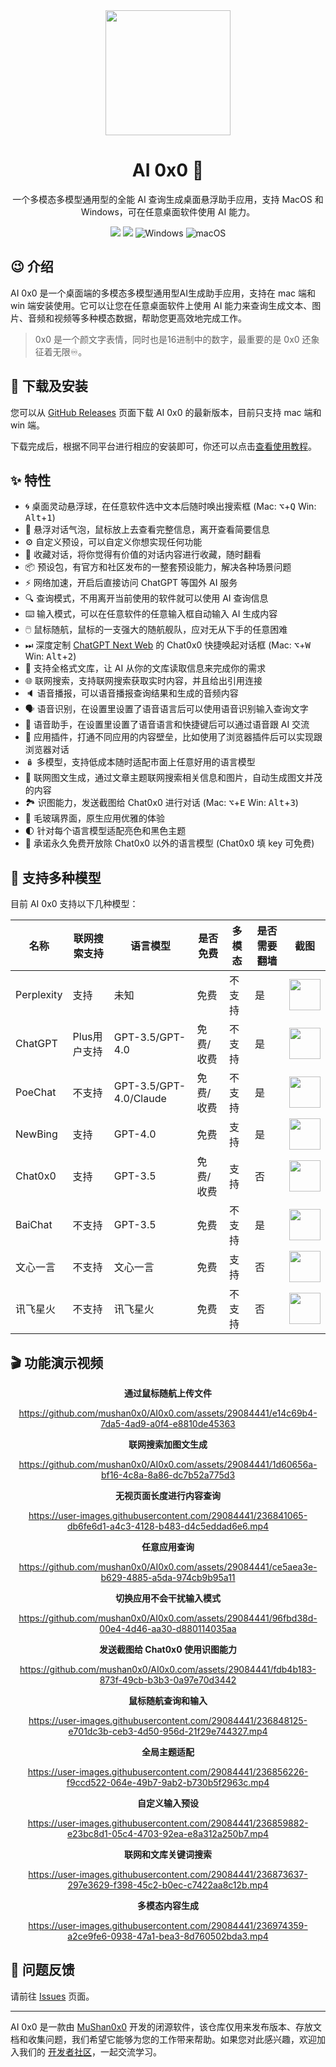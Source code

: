 
<div align="center">
  <img width="200" src="https://ai0x0-track.oss-cn-beijing.aliyuncs.com/medias/logo.png?site">
  <h1>AI 0x0 🤖️</h1>
  <p>一个多模态多模型通用型的全能 AI 查询生成桌面悬浮助手应用，支持 MacOS 和 Windows，可在任意桌面软件使用 AI 能力。</p>
  <p>
    <a href="https://github.com/mushan0x0/AI0x0.com/releases"><img src="https://img.shields.io/github/v/release/mushan0x0/AI0x0.com"></a>
    <a href="https://github.com/mushan0x0/AI0x0.com"><img src="https://img.shields.io/github/downloads/mushan0x0/AI0x0.com/total"></a>
    <img alt="Windows" src="https://img.shields.io/badge/OS-Windows-informational?style=flat&amp;logo=windows&amp;logoColor=white&amp;color=2bbc8a"/>
    <img alt="macOS" src="https://img.shields.io/badge/OS-MacOS-informational?style=flat&amp;logo=apple&amp;logoColor=white&amp;color=2bbc8a"/>
  </p>
</div>

## 😉 介绍

AI 0x0 是一个桌面端的多模态多模型通用型AI生成助手应用，支持在 mac 端和 win 端安装使用。它可以让您在任意桌面软件上使用 AI 能力来查询生成文本、图片、音频和视频等多种模态数据，帮助您更高效地完成工作。

> 0x0 是一个颜文字表情，同时也是16进制中的数字，最重要的是 0x0 还象征着无限♾️️。

## 🚛 下载及安装

您可以从 [GitHub Releases](https://github.com/mushan0x0/AI0x0.com/releases) 页面下载 AI 0x0 的最新版本，目前只支持 mac 端和 win 端。

下载完成后，根据不同平台进行相应的安装即可，你还可以点击[查看使用教程](https://github.com/mushan0x0/AI0x0.com/wiki)。

## ✨ 特性

- 🌀 桌面灵动悬浮球，在任意软件选中文本后随时唤出搜索框 (Mac: <kbd>⌥</kbd>+<kbd>Q</kbd> Win: <kbd>Alt</kbd>+<kbd>1</kbd>)
- 💬 悬浮对话气泡，鼠标放上去查看完整信息，离开查看简要信息
- ⚙️ 自定义预设，可以自定义你想实现任何功能
- 📁 收藏对话，将你觉得有价值的对话内容进行收藏，随时翻看
- 📦 预设包，有官方和社区发布的一整套预设能力，解决各种场景问题
- ⚡️ 网络加速，开启后直接访问 ChatGPT 等国外 AI 服务
- 🔍 查询模式，不用离开当前使用的软件就可以使用 AI 查询信息
- ⌨️ 输入模式，可以在任意软件的任意输入框自动输入 AI 生成内容
- 🖱️ 鼠标随航，鼠标的一支强大的随航舰队，应对无从下手的任意困难
- ⏭ 深度定制 [ChatGPT Next Web](https://github.com/Yidadaa/ChatGPT-Next-Web) 的 Chat0x0 快捷唤起对话框 (Mac: <kbd>⌥</kbd>+<kbd>W</kbd> Win: <kbd>Alt</kbd>+<kbd>2</kbd>)
- 📖 支持全格式文库，让 AI 从你的文库读取信息来完成你的需求
- 🌐 联网搜索，支持联网搜索获取实时内容，并且给出引用连接
- 🔈 语音播报，可以语音播报查询结果和生成的音频内容
- 🗣️ 语音识别，在设置里设置了语音语言后可以使用语音识别输入查询文字
- 🤖️ 语音助手，在设置里设置了语音语言和快捷键后可以通过语音跟 AI 交流
- 🧩 应用插件，打通不同应用的内容壁垒，比如使用了浏览器插件后可以实现跟浏览器对话
- 🪆 多模型，支持低成本随时适配市面上任意好用的语言模型
- 📰 联网图文生成，通过文章主题联网搜索相关信息和图片，自动生成图文并茂的内容
- 🏞️ 识图能力，发送截图给 Chat0x0 进行对话 (Mac: <kbd>⌥</kbd>+<kbd>E</kbd> Win: <kbd>Alt</kbd>+<kbd>3</kbd>)
- 🌈 毛玻璃界面，原生应用优雅的体验
- 🌓 针对每个语言模型适配亮色和黑色主题
- 🥳 承诺永久免费开放除 Chat0x0 以外的语言模型 (Chat0x0 填 key 可免费)


## 💪 支持多种模型

目前 AI 0x0 支持以下几种模型：

| 名称 | 联网搜索支持 | 语言模型 | 是否免费 | 多模态 | 是否需要翻墙 | 截图 |
| --- | --- | --- | --- | --- | --- | --- |
| Perplexity | 支持 | 未知 | 免费 | 不支持 | 是 | <img width="50" src="https://github.com/mushan0x0/AI0x0.com/assets/29084441/933f5221-f842-4b2b-955c-d1e6d78f6c8b"> |
| ChatGPT | Plus用户支持 | GPT-3.5/GPT-4.0 | 免费/收费 | 不支持 | 是 | <img width="50" src="https://github.com/mushan0x0/AI0x0.com/assets/29084441/417a0793-6599-4b60-9e1a-9cb4a235017b"> |
| PoeChat | 不支持 | GPT-3.5/GPT-4.0/Claude | 免费/收费 | 不支持 | 是 | <img width="50" src="https://github.com/mushan0x0/AI0x0.com/assets/29084441/63eba3b1-cd8e-4e65-b754-e60fb70e95d1"> |
| NewBing | 支持 | GPT-4.0 | 免费 | 支持 | 是 | <img width="50" src="https://github.com/mushan0x0/AI0x0.com/assets/29084441/07d9c5c0-ce4f-479a-abbf-8e9cc30baa12"> |
| Chat0x0 | 支持 | GPT-3.5 | 免费/收费 | 支持 | 否 | <img width="50" src="https://github.com/mushan0x0/AI0x0.com/assets/29084441/74db46c0-6de3-4932-ae4f-93d38bdad3e3"> |
| BaiChat | 不支持 | GPT-3.5 | 免费 | 不支持 | 是 | <img width="50" src="https://github.com/mushan0x0/AI0x0.com/assets/29084441/84c56425-c4b9-4577-84d0-c681fb0bd43e"> |
| 文心一言 | 不支持 | 文心一言 | 免费 | 支持 | 否 | <img width="50" src="https://github.com/mushan0x0/AI0x0.com/assets/29084441/e7615fe7-4946-46ea-bcc9-92cc2ea157ef"> |
| 讯飞星火 | 不支持 | 讯飞星火 | 免费 | 不支持 | 否 | <img width="50" src="https://github.com/mushan0x0/AI0x0.com/assets/29084441/14258668-2114-40d8-9ee2-ba7411196d30"> |

## 🎬 功能演示视频

<div align="center">

**通过鼠标随航上传文件**

https://github.com/mushan0x0/AI0x0.com/assets/29084441/e14c69b4-7da5-4ad9-a0f4-e8810de45363

**联网搜索加图文生成**

https://github.com/mushan0x0/AI0x0.com/assets/29084441/1d60656a-bf16-4c8a-8a86-dc7b52a775d3

**无视页面长度进行内容查询**

https://user-images.githubusercontent.com/29084441/236841065-db6fe6d1-a4c3-4128-b483-d4c5eddad6e6.mp4

**任意应用查询**

https://github.com/mushan0x0/AI0x0.com/assets/29084441/ce5aea3e-b629-4885-a5da-974cb9b95a11

**切换应用不会干扰输入模式**

https://github.com/mushan0x0/AI0x0.com/assets/29084441/96fbd38d-00e4-4d46-aa30-d880114035aa

**发送截图给 Chat0x0 使用识图能力**

https://github.com/mushan0x0/AI0x0.com/assets/29084441/fdb4b183-873f-49cb-b3b3-0a97e70d3442
  
**鼠标随航查询和输入**

https://user-images.githubusercontent.com/29084441/236848125-e701dc3b-ceb3-4d50-956d-21f29e744327.mp4

**全局主题适配**

https://user-images.githubusercontent.com/29084441/236856226-f9ccd522-064e-49b7-9ab2-b730b5f2963c.mp4

**自定义输入预设**

https://user-images.githubusercontent.com/29084441/236859882-e23bc8d1-05c4-4703-92ea-e8a312a250b7.mp4

**联网和文库关键词搜索**

https://user-images.githubusercontent.com/29084441/236873637-297e3629-f398-45c2-b0ec-c7422aa8c12b.mp4

**多模态内容生成**

https://user-images.githubusercontent.com/29084441/236974359-a2ce9fe6-0938-47a1-bea3-8d760502bda3.mp4

</div>

## 🐞 问题反馈

请前往 [Issues](https://github.com/mushan0x0/AI0x0.com/issues) 页面。

---

AI 0x0 是一款由 [MuShan0x0](https://github.com/mushan0x0) 开发的闭源软件，该仓库仅用来发布版本、存放文档和收集问题，我们希望它能够为您的工作带来帮助。如果您对此感兴趣，欢迎加入我们的 [开发者社区](https://github.com/mushan0x0/AI0x0.com/discussions)，一起交流学习。
